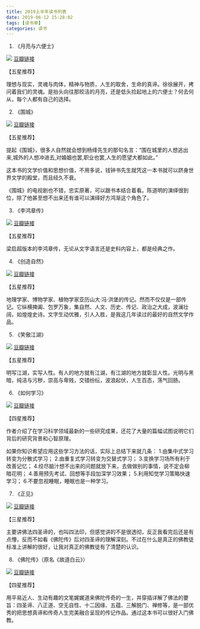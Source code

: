 ```yaml
---
title: 2019上半年读书列表
date: 2019-06-12 15:28:02
tags: [读书单]
categories: 读书
---
```


1. 《月亮与六便士》

![](https://img1.doubanio.com/view/subject/l/public/s29634528.jpg)
[豆瓣链接](https://book.douban.com/subject/26954760/)

【五星推荐】

理想与现实，灵魂与肉体，精神与物质，人生的取舍，生命的真谛。徐徐展开，拷问着我们的灵魂。是抬头向往那皎洁的月亮，还是低头捡起地上的六便士？何去何从，每个人都有自己的选择。

2. 《围城》

![](https://img3.doubanio.com/view/subject/l/public/s30011843.jpg)
[豆瓣链接](https://book.douban.com/subject/1464989/)

【五星推荐】

提起《围城》，很多人自然就会想到杨绛先生的那句名言：“围在城里的人想逃出来,城外的人想冲进去,对婚姻也罢,职业也罢,人生的愿望大都如此。”

这本书的文学价值和思想价值，不用多说，钱钟书先生就凭这一本书就可以跻身世界文学的殿堂，而且经久不衰。

《围城》的电视剧也不错，忠实原著，可以跟书本结合着看。陈道明的演绎很到位，除了他甚至想不出来还有谁可以演绎好方鸿渐这个角色了。

3. 《李鸿章传》

![](https://img3.doubanio.com/view/subject/l/public/s1061932.jpg)
[豆瓣链接](https://book.douban.com/subject/1076685/)

【五星推荐】

梁启超版本的李鸿章传，无论从文字语言还是史料内容上，都是经典之作。

4. 《创造自然》

![](https://img3.doubanio.com/view/subject/l/public/s29549031.jpg)
[豆瓣链接](https://book.douban.com/subject/27145016/)

【五星推荐】

地理学家、博物学家、植物学家亚历山大·冯·洪堡的传记。然而不仅仅是一部传记。它纵横捭阖、包罗万象，集自然、人文、历史、传记、政治之大成，波澜壮阔，如煌煌史诗。文字生动优雅，引人入胜，是我这几年读过的最好的自然文学作品。

5. 《笑傲江湖》

![](https://img3.doubanio.com/view/subject/l/public/s2157335.jpg)
[豆瓣链接](https://book.douban.com/subject/1002299/)

【五星推荐】

明写江湖，实写人性。有人的地方就有江湖，有江湖的地方就彰显人性。光明与黑暗，纯洁与污秽，崇高与卑贱，交错纷纭，波浪起伏，人生百态，荡气回肠。

6. 《如何学习》

![](https://img3.doubanio.com/view/subject/l/public/s29565755.jpg)
[豆瓣链接](https://book.douban.com/subject/27081766/)

【四星推荐】

作者介绍了在学习科学领域最新的一些研究成果，还花了大量的篇幅试图说明它们背后的研究背景和心智原理。

如果你知识希望应用这些学习方法的话，实际上总结下来就几条：
1.由集中式学习转变为分散式学习；
2.由重复式学习转变为交替式学习；
3.变换学习场所有利于改善记忆；
4.绞尽脑汁想不出来的问题就放下来，去做做别的事情，说不定会柳暗花明；
4.善用预先考试、回想等手段加深学习效果；
5.利用知觉学习策略快速学习；
6.不要忽视睡眠，睡眠也是一种学习。

7. 《正见》

![](https://img3.doubanio.com/view/subject/l/public/s29842105.jpg)
[豆瓣链接](https://book.douban.com/subject/25902141/)

【三星推荐】

主要讲佛法四圣谛的，也叫四法印，但感觉讲的不是很透彻，反正我看完后还是有点懵，反而不如看《佛陀传》后对四圣谛的理解深刻。不过在什么是真正的佛教徒标准上讲解的很好，让我对真正的佛教徒有了清楚的认识。


8. 《佛陀传》（原名《故道白云》）

![](https://img3.doubanio.com/view/subject/l/public/s27222380.jpg)
[豆瓣链接](https://book.douban.com/subject/25819842/)

【四星推荐】

用平易近人、生动有趣的文笔娓娓道来佛陀传奇的一生，并穿插详解了佛法的要旨：四圣谛、八正道、空无自性、十二因缘、五蕴、三解脱门、禅修等，是一部优秀的把思想真谛和传奇人生完美融合呈现的传记作品。通过这本书可以很好入门佛教。
